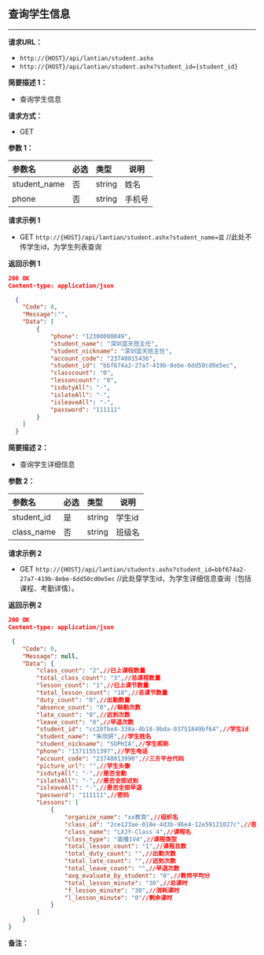 ## 查询学生信息
--------------------

**请求URL：** 
- `http://{HOST}/api/lantian/student.ashx`
- `http://{HOST}/api/lantian/student.ashx?student_id={student_id}`

**简要描述 1：** 

- 查询学生信息
  
**请求方式：**
- GET

**参数 1：** 

|参数名|必选|类型|说明|
|:----    |:---|:----- |-----   |
|student_name    |否  |string |姓名|
|phone    |否  |string |手机号   |

**请求示例 1**

- GET `http://{HOST}/api/lantian/student.ashx?student_name=蓝` //此处不传学生id，为学生列表查询

**返回示例 1**

``` json
200 OK
Content-type: application/json

  {
    "Code": 0,
    "Message":"",
    "Data": [
        {
            "phone": "12300000049",
            "student_name": "深圳蓝天班主任",
            "student_nickname": "深圳蓝天班主任",
            "account_code": "23740815436",
            "student_id": "bbf674a2-27a7-419b-8ebe-6dd50cd0e5ec",
            "classcount": "0",
            "lessoncount": "0",
            "isdutyAll": "-",
            "islateAll": "-",
            "isleaveAll": "-",
            "password": "111111"
        }
    ]
  }
```
**简要描述 2：** 

- 查询学生详细信息

**参数 2：** 

|参数名|必选|类型|说明|
|:----    |:---|:----- |-----   |
|student_id    |是  |string |学生id   |
|class_name    |否  |string |班级名   |

**请求示例 2**

- GET `http://{HOST}/api/lantian/students.ashx?student_id=bbf674a2-27a7-419b-8ebe-6dd50cd0e5ec` //此处穿学生id，为学生详细信息查询（包括课程、考勤详情）。

**返回示例 2**

``` json
200 OK
Content-type: application/json

 {
    "Code": 0,
    "Message": null,
    "Data": {
        "class_count": "2",//已上课程数量
        "total_class_count": "3",//总课程数量
        "lesson_count": "1",//已上课节数量
        "total_lesson_count": "18",//总课节数量
        "duty_count": "0",//出勤数量
        "absence_count": "0",//缺勤次数
        "late_count": "0",//迟到次数
        "leave_count": "0",//早退次数
        "student_id": "cc28fbe4-338a-4b18-9bda-03751849bf64",//学生id
        "student_name": "朱欣妍",//学生姓名
        "student_nickname": "SOPHIA",//学生昵称
        "phone": "13711551397",//学生电话
        "account_code": "23740813990",//三方平台代码
        "picture_url": "",//学生头像
        "isdutyAll": "-",//是否全勤
        "islateAll": "-",//是否全部迟到
        "isleaveAll": "-",//是否全部早退
        "password": "111111",//密码
        "Lessons": [
            {
                "organize_name": "xx教育",//组织名
                "class_id": "2ce123ae-018e-4d3b-96e4-12e59121027c",//班级id
                "class_name": "LXJY-Class 4",//课程名
                "class_type": "直播1V4",//课程类型
                "total_lesson_count": "1",//课程总数
                "total_duty_count": "",//出勤次数
                "total_late_count": "",//迟到次数
                "total_leave_count": "",//早退次数
                "avg_evaluate_by_student": "0",//教师平均分
                "total_lesson_minute": "30",//总课时
                "f_lesson_minute": "30",//消耗课时
                "l_lesson_minute": "0"//剩余课时
            }
        ]
    }
}
```
**备注：** 
